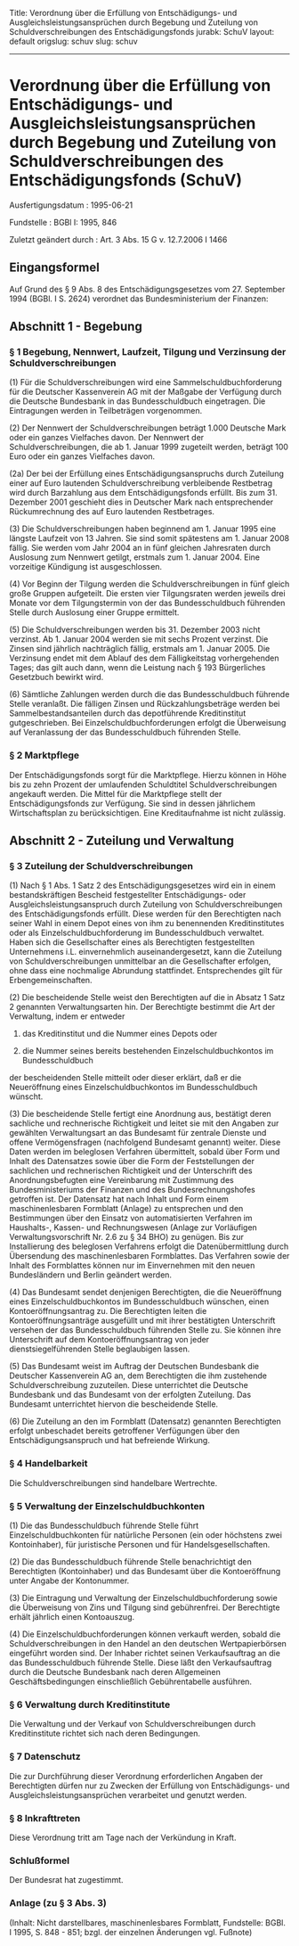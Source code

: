 Title: Verordnung über die Erfüllung von Entschädigungs- und Ausgleichsleistungsansprüchen
  durch Begebung und Zuteilung von Schuldverschreibungen des Entschädigungsfonds
jurabk: SchuV
layout: default
origslug: schuv
slug: schuv

---

# Verordnung über die Erfüllung von Entschädigungs- und Ausgleichsleistungsansprüchen durch Begebung und Zuteilung von Schuldverschreibungen des Entschädigungsfonds (SchuV)

Ausfertigungsdatum
:   1995-06-21

Fundstelle
:   BGBl I: 1995, 846

Zuletzt geändert durch
:   Art. 3 Abs. 15 G v. 12.7.2006 I 1466


## Eingangsformel

Auf Grund des § 9 Abs. 8 des Entschädigungsgesetzes vom 27. September
1994 (BGBl. I S. 2624) verordnet das Bundesministerium der Finanzen:


## Abschnitt 1 - Begebung



### § 1 Begebung, Nennwert, Laufzeit, Tilgung und Verzinsung der Schuldverschreibungen

(1) Für die Schuldverschreibungen wird eine Sammelschuldbuchforderung
für die Deutscher Kassenverein AG mit der Maßgabe der Verfügung durch
die Deutsche Bundesbank in das Bundesschuldbuch eingetragen. Die
Eintragungen werden in Teilbeträgen vorgenommen.

(2) Der Nennwert der Schuldverschreibungen beträgt 1.000 Deutsche Mark
oder ein ganzes Vielfaches davon. Der Nennwert der
Schuldverschreibungen, die ab 1. Januar 1999 zugeteilt werden, beträgt
100 Euro oder ein ganzes Vielfaches davon.

(2a) Der bei der Erfüllung eines Entschädigungsanspruchs durch
Zuteilung einer auf Euro lautenden Schuldverschreibung verbleibende
Restbetrag wird durch Barzahlung aus dem Entschädigungsfonds erfüllt.
Bis zum 31. Dezember 2001 geschieht dies in Deutscher Mark nach
entsprechender Rückumrechnung des auf Euro lautenden Restbetrages.

(3) Die Schuldverschreibungen haben beginnend am 1. Januar 1995 eine
längste Laufzeit von 13 Jahren. Sie sind somit spätestens am 1. Januar
2008 fällig. Sie werden vom Jahr 2004 an in fünf gleichen Jahresraten
durch Auslosung zum Nennwert getilgt, erstmals zum 1. Januar 2004.
Eine vorzeitige Kündigung ist ausgeschlossen.

(4) Vor Beginn der Tilgung werden die Schuldverschreibungen in fünf
gleich große Gruppen aufgeteilt. Die ersten vier Tilgungsraten werden
jeweils drei Monate vor dem Tilgungstermin von der das
Bundesschuldbuch führenden Stelle durch Auslosung einer Gruppe
ermittelt.

(5) Die Schuldverschreibungen werden bis 31. Dezember 2003 nicht
verzinst. Ab 1. Januar 2004 werden sie mit sechs Prozent verzinst. Die
Zinsen sind jährlich nachträglich fällig, erstmals am 1. Januar 2005.
Die Verzinsung endet mit dem Ablauf des dem Fälligkeitstag
vorhergehenden Tages; das gilt auch dann, wenn die Leistung nach § 193
Bürgerliches Gesetzbuch bewirkt wird.

(6) Sämtliche Zahlungen werden durch die das Bundesschuldbuch führende
Stelle veranlaßt. Die fälligen Zinsen und Rückzahlungsbeträge werden
bei Sammelbestandsanteilen durch das depotführende Kreditinstitut
gutgeschrieben. Bei Einzelschuldbuchforderungen erfolgt die
Überweisung auf Veranlassung der das Bundesschuldbuch führenden
Stelle.


### § 2 Marktpflege

Der Entschädigungsfonds sorgt für die Marktpflege. Hierzu können in
Höhe bis zu zehn Prozent der umlaufenden Schuldtitel
Schuldverschreibungen angekauft werden. Die Mittel für die Marktpflege
stellt der Entschädigungsfonds zur Verfügung. Sie sind in dessen
jährlichem Wirtschaftsplan zu berücksichtigen. Eine Kreditaufnahme ist
nicht zulässig.


## Abschnitt 2 - Zuteilung und Verwaltung



### § 3 Zuteilung der Schuldverschreibungen

(1) Nach § 1 Abs. 1 Satz 2 des Entschädigungsgesetzes wird ein in
einem bestandskräftigen Bescheid festgestellter Entschädigungs- oder
Ausgleichsleistungsanspruch durch Zuteilung von Schuldverschreibungen
des Entschädigungsfonds erfüllt. Diese werden für den Berechtigten
nach seiner Wahl in einem Depot eines von ihm zu benennenden
Kreditinstitutes oder als Einzelschuldbuchforderung im
Bundesschuldbuch verwaltet. Haben sich die Gesellschafter eines als
Berechtigten festgestellten Unternehmens i.L. einvernehmlich
auseinandergesetzt, kann die Zuteilung von Schuldverschreibungen
unmittelbar an die Gesellschafter erfolgen, ohne dass eine nochmalige
Abrundung stattfindet. Entsprechendes gilt für Erbengemeinschaften.

(2) Die bescheidende Stelle weist den Berechtigten auf die in Absatz 1
Satz 2 genannten Verwaltungsarten hin. Der Berechtigte bestimmt die
Art der Verwaltung, indem er entweder

1.  das Kreditinstitut und die Nummer eines Depots oder


2.  die Nummer seines bereits bestehenden Einzelschuldbuchkontos im
    Bundesschuldbuch



der bescheidenden Stelle mitteilt oder dieser erklärt, daß er die
Neueröffnung eines Einzelschuldbuchkontos im Bundesschuldbuch wünscht.

(3) Die bescheidende Stelle fertigt eine Anordnung aus, bestätigt
deren sachliche und rechnerische Richtigkeit und leitet sie mit den
Angaben zur gewählten Verwaltungsart an das Bundesamt für zentrale
Dienste und offene Vermögensfragen (nachfolgend Bundesamt genannt)
weiter. Diese Daten werden im beleglosen Verfahren übermittelt, sobald
über Form und Inhalt des Datensatzes sowie über die Form der
Feststellungen der sachlichen und rechnerischen Richtigkeit und der
Unterschrift des Anordnungsbefugten eine Vereinbarung mit Zustimmung
des Bundesministeriums der Finanzen und des Bundesrechnungshofes
getroffen ist. Der Datensatz hat nach Inhalt und Form einem
maschinenlesbaren Formblatt (Anlage) zu entsprechen und den
Bestimmungen über den Einsatz von automatisierten Verfahren im
Haushalts-, Kassen- und Rechnungswesen (Anlage zur Vorläufigen
Verwaltungsvorschrift Nr. 2.6 zu § 34 BHO) zu genügen. Bis zur
Installierung des beleglosen Verfahrens erfolgt die Datenübermittlung
durch Übersendung des maschinenlesbaren Formblattes. Das Verfahren
sowie der Inhalt des Formblattes können nur im Einvernehmen mit den
neuen Bundesländern und Berlin geändert werden.

(4) Das Bundesamt sendet denjenigen Berechtigten, die die Neueröffnung
eines Einzelschuldbuchkontos im Bundesschuldbuch wünschen, einen
Kontoeröffnungsantrag zu. Die Berechtigten leiten die
Kontoeröffnungsanträge ausgefüllt und mit ihrer bestätigten
Unterschrift versehen der das Bundesschuldbuch führenden Stelle zu.
Sie können ihre Unterschrift auf dem Kontoeröffnungsantrag von jeder
dienstsiegelführenden Stelle beglaubigen lassen.

(5) Das Bundesamt weist im Auftrag der Deutschen Bundesbank die
Deutscher Kassenverein AG an, dem Berechtigten die ihm zustehende
Schuldverschreibung zuzuteilen. Diese unterrichtet die Deutsche
Bundesbank und das Bundesamt von der erfolgten Zuteilung. Das
Bundesamt unterrichtet hiervon die bescheidende Stelle.

(6) Die Zuteilung an den im Formblatt (Datensatz) genannten
Berechtigten erfolgt unbeschadet bereits getroffener Verfügungen über
den Entschädigungsanspruch und hat befreiende Wirkung.


### § 4 Handelbarkeit

Die Schuldverschreibungen sind handelbare Wertrechte.


### § 5 Verwaltung der Einzelschuldbuchkonten

(1) Die das Bundesschuldbuch führende Stelle führt
Einzelschuldbuchkonten für natürliche Personen (ein oder höchstens
zwei Kontoinhaber), für juristische Personen und für
Handelsgesellschaften.

(2) Die das Bundesschuldbuch führende Stelle benachrichtigt den
Berechtigten (Kontoinhaber) und das Bundesamt über die Kontoeröffnung
unter Angabe der Kontonummer.

(3) Die Eintragung und Verwaltung der Einzelschuldbuchforderung sowie
die Überweisung von Zins und Tilgung sind gebührenfrei. Der
Berechtigte erhält jährlich einen Kontoauszug.

(4) Die Einzelschuldbuchforderungen können verkauft werden, sobald die
Schuldverschreibungen in den Handel an den deutschen Wertpapierbörsen
eingeführt worden sind. Der Inhaber richtet seinen Verkaufsauftrag an
die das Bundesschuldbuch führende Stelle. Diese läßt den
Verkaufsauftrag durch die Deutsche Bundesbank nach deren Allgemeinen
Geschäftsbedingungen einschließlich Gebührentabelle ausführen.


### § 6 Verwaltung durch Kreditinstitute

Die Verwaltung und der Verkauf von Schuldverschreibungen durch
Kreditinstitute richtet sich nach deren Bedingungen.


### § 7 Datenschutz

Die zur Durchführung dieser Verordnung erforderlichen Angaben der
Berechtigten dürfen nur zu Zwecken der Erfüllung von Entschädigungs-
und Ausgleichsleistungsansprüchen verarbeitet und genutzt werden.


### § 8 Inkrafttreten

Diese Verordnung tritt am Tage nach der Verkündung in Kraft.


### Schlußformel

Der Bundesrat hat zugestimmt.


### Anlage (zu § 3 Abs. 3)

(Inhalt: Nicht darstellbares, maschinenlesbares Formblatt,
Fundstelle: BGBl. I 1995, S. 848 - 851;
bzgl. der einzelnen Änderungen vgl. Fußnote)

